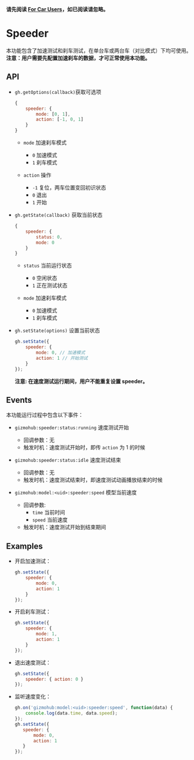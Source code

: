 **请先阅读 [For Car Users](https://gitlab.com/gizmotech/Doc/wikis/iframe-sdk-for-car-users-%E6%96%87%E6%A1%A3)，如已阅读请忽略。**

# Speeder

本功能包含了加速测试和刹车测试，在单台车或两台车（对比模式）下均可使用。
**注意：用户需要先配置加速刹车的数据，才可正常使用本功能。**

## API

- `gh.getOptions(callback)`获取可选项

    ```js
    {
        speeder: {
            mode: [0, 1],
            action: [-1, 0, 1]
        }
    }
    ```

    - `mode` 加速刹车模式
      - `0` 加速模式
      - `1` 刹车模式

    - `action` 操作
      - `-1` 复位，两车位置变回初识状态
      - `0` 退出
      - `1` 开始


- `gh.getState(callback)` 获取当前状态

    ```js
    {
        speeder: {
            status: 0,
            mode: 0
        }
    }
    ```
    
    - `status` 当前运行状态
      - `0` 空闲状态
      - `1` 正在测试状态

    - `mode` 加速刹车模式
      - `0` 加速模式
      - `1` 刹车模式

- `gh.setState(options)` 设置当前状态

    ```js
    gh.setState({
        speeder: {
            mode: 0, // 加速模式
            action: 1 // 开始测试
        }
    });
    ```
    
    **注意: 在速度测试运行期间，用户不能重复设置 speeder。**


## Events

本功能运行过程中包含以下事件：

- `gizmohub:speeder:status:running` 速度测试开始
    - 回调参数：无
    - 触发时机：速度测试开始时，即传 `action` 为 1 的时候

- `gizmohub:speeder:status:idle` 速度测试结束
    - 回调参数：无
    - 触发时机：速度测试结束时，即速度测试动画播放结束的时候

- `gizmohub:model:<uid>:speeder:speed` 模型当前速度
    - 回调参数:
      - `time` 当前时间
      - `speed` 当前速度
    - 触发时机：速度测试开始到结束期间


## Examples

- 开启加速测试：

    ```js
    gh.setState({
        speeder: {
            mode: 0,
            action: 1
        }
    });
    ```

- 开启刹车测试：

    ```js
    gh.setState({
        speeder: {
            mode: 1,
            action: 1
        }
    });
    ```

- 退出速度测试：

    ```js
    gh.setState({
        speeder: { action: 0 }
    });
    ```

- 监听速度变化：

    ```js
    gh.on('gizmohub:model:<uid>:speeder:speed', function(data) {
        console.log(data.time, data.speed);
    });
    gh.setState({
       speeder: {
           mode: 0,
           action: 1
       } 
    });
    ```
